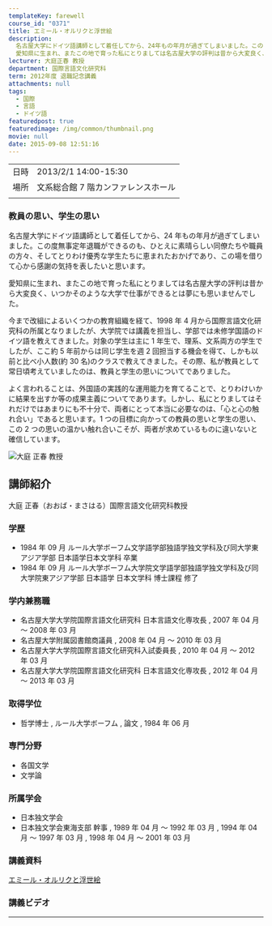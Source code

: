 ```yaml
---
templateKey: farewell
course_id: "0371"
title: エミール・オルリクと浮世絵
description:
  名古屋大学にドイツ語講師として着任してから、24年もの年月が過ぎてしまいました。この度無事定年退職ができるのも、ひとえに素晴らしい同僚たちや職員の方々、そしてとりわけ優秀な学生たちに恵まれたおかげであり、この場を借りて心から感謝の気持を表したいと思います。
  愛知県に生まれ、またこの地で育った私にとりましては名古屋大学の評判は昔から大変良く、いつかそのような大学で仕事ができるとは夢にも思いま ....
lecturer: 大庭正春 教授
department: 国際言語文化研究科
term: 2012年度 退職記念講義
attachments: null
tags:
  - 国際
  - 言語
  - ドイツ語
featuredpost: true
featuredimage: /img/common/thumbnail.png
movie: null
date: 2015-09-08 12:51:16
---
```


|      |                                     |
| ---- | ----------------------------------- |
| 日時 | 2013/2/1 14:00-15:30                |
| 場所 | 文系総合館 7 階カンファレンスホール |
|      |                                     |

### 教員の思い、学生の思い

名古屋大学にドイツ語講師として着任してから、24 年もの年月が過ぎてしまいました。この度無事定年退職ができるのも、ひとえに素晴らしい同僚たちや職員の方々、そしてとりわけ優秀な学生たちに恵まれたおかげであり、この場を借りて心から感謝の気持を表したいと思います。

愛知県に生まれ、またこの地で育った私にとりましては名古屋大学の評判は昔から大変良く、いつかそのような大学で仕事ができるとは夢にも思いませんでした。

今まで改組によるいくつかの教育組織を経て、1998 年 4 月から国際言語文化研究科の所属となりましたが、大学院では講義を担当し、学部では未修学国語のドイツ語を教えてきました。対象の学生は主に 1 年生で、理系、文系両方の学生でしたが、ここ約 5 年前からは同じ学生を週 2 回担当する機会を得て、しかも以前と比べ小人数(約 30 名)のクラスで教えてきました。その際、私が教員として常日頃考えていましたのは、教員と学生の思いについてでありました。

よく言われることは、外国語の実践的な運用能力を育てることで、とりわけいかに結果を出すか等の成果主義についてであります。しかし、私にとりましてはそれだけではあまりにも不十分で、両者にとって本当に必要なのは、「心と心の触れ合い」であると思います。1 つの目標に向かっての教員の思いと学生の思い、この 2 つの思いの温かい触れ合いこそが、両者が求めているものに違いないと確信しています。

![大庭 正春 教授](https://ocw.nagoya-u.jp/files/371/s_H24oba_facephoto.jpg)

## 講師紹介

大庭 正春（おおば・まさはる）国際言語文化研究科教授

### 学歴

- 1984 年 09 月 ルール大学ボーフム文学語学部独語学独文学科及び同大学東アジア学部 日本語学日本文学科 卒業
- 1984 年 09 月 ルール大学ボーフム大学院文学語学部独語学独文学科及び同大学院東アジア学部 日本語学 日本文学科 博士課程 修了

### 学内兼務職

- 名古屋大学大学院国際言語文化研究科 日本言語文化専攻長 , 2007 年 04 月 〜 2008 年 03 月
- 名古屋大学附属図書館商議員 , 2008 年 04 月 〜 2010 年 03 月
- 名古屋大学大学院国際言語文化研究科入試委員長 , 2010 年 04 月 〜 2012 年 03 月
- 名古屋大学大学院国際言語文化研究科 日本言語文化専攻長 , 2012 年 04 月 〜 2013 年 03 月

### 取得学位

- 哲学博士 , ルール大学ボーフム , 論文 , 1984 年 06 月

### 専門分野

- 各国文学
- 文学論

### 所属学会

- 日本独文学会
- 日本独文学会東海支部 幹事 , 1989 年 04 月 〜 1992 年 03 月 , 1994 年 04 月 〜 1997 年 03 月 , 1998 年 04 月 〜 2001 年 03 月

### 講義資料

[エミール・オルリクと浮世絵](https://ocw.nagoya-u.jp/files/371/H24oba_lastlecture_new.pdf)

### 講義ビデオ

---
